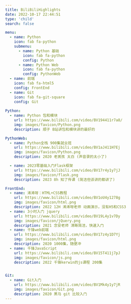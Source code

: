```yaml
---
title: BiliBiliHighlights
date: 2022-10-17 22:44:51
type: 'child'
search: false

menu:
  - name: Python
    icon: fab fa-python
    submenu:
      - name: Python 基础
        icon: fab fa-python
        config: Python
      - name: Python Web
        icon: fab fa-python
        config: PythonWeb
  - name: 前端
    icon: fab fa-html5
    config: FrontEnd
  - name: Git
    icon: fab fa-git-square
    config: Git
        
Python:
  - name: Python 包和模块
    url: https://www.bilibili.com/video/BV194411r7a8/
    img: images/favicon/Python.png
    description: 顺子 B站讲包和模块讲的最好的

PythonWeb:
  - name: Python全栈 900集就业班
    url: https://www.bilibili.com/video/BV1aJ411H7Ej
    img: images/favicon/Python.png
    description: 2020 老男孩 太白 (声音录的太小了)

  - name: 2023零基础入门Flask框架
    url: https://www.bilibili.com/video/BV17r4y1y7jJ
    img: images/favicon/flask.png
    description: 2023 8h 知了传课 (简洁但该讲的都讲了)

FrontEnd:
  - name: 浠浠呀：HTML+CSS教程
    url: https://www.bilibili.com/video/BV1oU4y1278g
    img: images/favicon/html.png
    description: 2022 12H 浠浠呀老师 动画演示，没有H5和CSS3
  - name: 3小时入门 jquery
    url: https://www.bilibili.com/video/BV19L4y1v7Dy
    img: images/favicon/jQuery.png
    description: 2021 念安老师 清晰简洁，快速入门
  - name: 千锋web前端
    url: https://www.bilibili.com/video/BV17z4y1D7Yj
    img: images/favicon/html.png
    description: 2020 1000集，随便冲
  - name: 千锋JavaScript
    url: https://www.bilibili.com/video/BV15T411j7pJ
    img: images/favicon/js.png
    description: 2022 千锋kerwin的js课程 200集


Git:
  - name: Git入门
    url: https://www.bilibili.com/video/BV1Mk4y1y7jR
    img: images/favicon/Git.png
    description: 2020 黑马 git 比较入门
---
```

